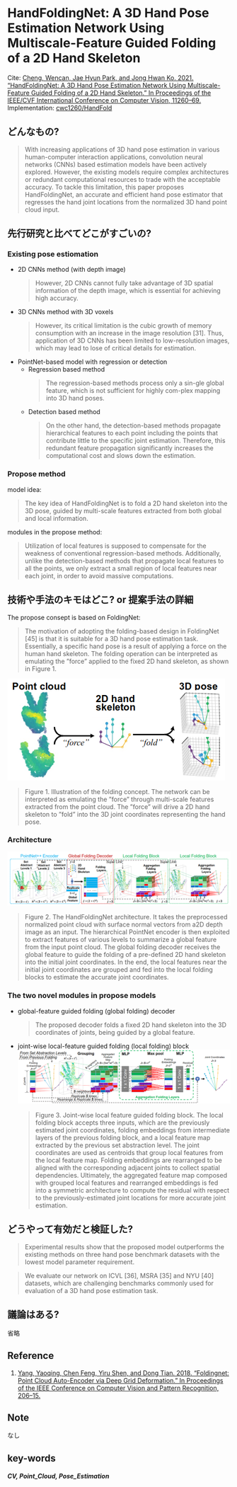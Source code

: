 # HandFoldingNet: A 3D Hand Pose Estimation Network Using Multiscale-Feature Guided Folding of a 2D Hand Skeleton

Cite: [Cheng, Wencan, Jae Hyun Park, and Jong Hwan Ko. 2021. “HandFoldingNet: A 3D Hand Pose Estimation Network Using Multiscale-Feature Guided Folding of a 2D Hand Skeleton.” In Proceedings of the IEEE/CVF International Conference on Computer Vision, 11260–69.](https://arxiv.org/abs/2108.05545)  
Implementation: [cwc1260/HandFold](https://github.com/cwc1260/HandFold)  

## どんなもの?
> With increasing applications of 3D hand pose estimation in various human-computer interaction applications, convolution neural networks (CNNs) based estimation models have been actively explored. However, the existing models require complex architectures or redundant computational resources to trade with the acceptable accuracy. To tackle this limitation, this paper proposes HandFoldingNet, an accurate and efficient hand pose estimator that regresses the hand joint locations from the normalized 3D hand point cloud input.

## 先行研究と比べてどこがすごいの?
### Existing pose estiomation
- 2D CNNs method (with depth image)
    > However, 2D CNNs cannot fully take advantage of 3D spatial information of the depth image, which is essential for achieving high accuracy.
- 3D CNNs method with 3D voxels
    > However, its critical limitation is the cubic growth of memory consumption with an increase in the image resolution [31]. Thus, application of 3D CNNs has been limited to low-resolution images, which may lead to lose of critical details for estimation. 
- PointNet-based model with regression or detection
    - Regression based method
        > The regression-based methods process only a sin-gle global feature, which is not sufficient for highly com-plex mapping into 3D hand poses.  
    - Detection based method
        > On the other hand, the detection-based methods propagate hierarchical features to each point including the points that contribute little to the specific joint estimation. Therefore, this redundant feature propagation significantly increases the computational cost and slows down the estimation. 

### Propose method
model idea: 
> The key idea of HandFoldingNet is to fold a 2D hand skeleton into the 3D pose, guided by multi-scale features extracted from both global and local information.

modules in the propose method:
> Utilization of local features is supposed to compensate for the weakness of conventional regression-based methods. Additionally, unlike the detection-based methods that propagate local features to all the points, we only extract a small region of local features near each joint, in order to avoid massive computations.


## 技術や手法のキモはどこ? or 提案手法の詳細
The propose consept is based on FoldingNet:
> The motivation of adopting the folding-based design in FoldingNet [45] is that it is suitable for a 3D hand pose estimation task. Essentially, a specific hand pose is a result of applying a force on the human hand skeleton. The folding operation can be interpreted as emulating the ”force” applied to the fixed 2D hand skeleton, as shown in Figure 1.

![fig1](img/HA3HPENUMGFoa2HS/fig1.png)

> Figure 1. Illustration of the folding concept. The network can be interpreted as emulating the ”force” through multi-scale features extracted from the point cloud. The ”force” will drive a 2D hand skeleton to ”fold” into the 3D joint coordinates representing the hand pose. 

### Architecture

![fig2](img/HA3HPENUMGFoa2HS/fig2.png)
> Figure 2. The HandFoldingNet architecture. It takes the preprocessed normalized point cloud with surface normal vectors from a2D depth image as an input. The hierarchical PointNet encoder is then exploited to extract features of various levels to summarize a global feature from the input point cloud. The global folding decoder receives the global feature to guide the folding of a pre-defined 2D hand skeleton into the initial joint coordinates. In the end, the local features near the initial joint coordinates are grouped and fed into the local folding blocks to estimate the accurate joint coordinates. 

### The two novel modules in propose models
- global-feature guided folding (global folding) decoder  
    > The proposed decoder folds a fixed 2D hand skeleton into the 3D coordinates of joints, being guided by a global feature.
- joint-wise local-feature guided folding (local folding) block  
    ![fig3](img/HA3HPENUMGFoa2HS/fig3.png)
    > Figure 3. Joint-wise local feature guided folding block. The local folding block accepts three inputs, which are the previously estimated joint coordinates, folding embeddings from intermediate layers of the previous folding block, and a local feature map extracted by the previous set abstraction level. The joint coordinates are used as centroids that group local features from the local feature map. Folding embeddings are rearranged to be aligned with the corresponding adjacent joints to collect spatial dependencies. Ultimately, the aggregated feature map composed with grouped local features and rearranged embeddings is fed into a symmetric architecture to compute the residual with respect to the previously-estimated joint locations for more accurate joint estimation. 

## どうやって有効だと検証した?
> Experimental results show that the proposed model outperforms the existing methods on three hand pose benchmark datasets with the lowest model parameter requirement.

> We evaluate our network on ICVL [36], MSRA [35] and NYU [40] datasets, which are challenging benchmarks commonly used for evaluation of a 3D hand pose estimation task.

## 議論はある?
省略

## Reference
1. [Yang, Yaoqing, Chen Feng, Yiru Shen, and Dong Tian. 2018. “Foldingnet: Point Cloud Auto-Encoder via Deep Grid Deformation.” In Proceedings of the IEEE Conference on Computer Vision and Pattern Recognition, 206–15.](https://openaccess.thecvf.com/content_cvpr_2018/html/Yang_FoldingNet_Point_Cloud_CVPR_2018_paper.html)

## Note
なし

## key-words
##### CV, Point_Cloud, Pose_Estimation
